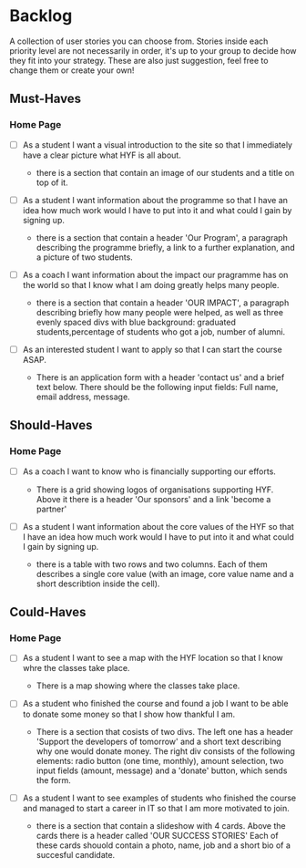 # Backlog

A collection of user stories you can choose from. Stories inside each priority
level are not necessarily in order, it's up to your group to decide how they fit
into your strategy. These are also just suggestion, feel free to change them or
create your own!

## Must-Haves

### Home Page

- [ ] As a student I want a visual introduction to the site so that I
      immediately have a clear picture what HYF is all about.

  - there is a section that contain an image of our students and a title on top
    of it.

- [ ] As a student I want information about the programme so that I have an idea
      how much work would I have to put into it and what could I gain by signing
      up.

  - there is a section that contain a header 'Our Program', a paragraph
    describing the programme briefly, a link to a further explanation, and a
    picture of two students.

- [ ] As a coach I want information about the impact our pragramme has on the
      world so that I know what I am doing greatly helps many people.

  - there is a section that contain a header 'OUR IMPACT', a paragraph
    describing briefly how many people were helped, as well as three evenly
    spaced divs with blue background: graduated students,percentage of students
    who got a job, number of alumni.

- [ ] As an interested student I want to apply so that I can start the course
      ASAP.
  - There is an application form with a header 'contact us' and a brief text
    below. There should be the following input fields: Full name, email address,
    message.

## Should-Haves

### Home Page

- [ ] As a coach I want to know who is financially supporting our efforts.

  - There is a grid showing logos of organisations supporting HYF. Above it
    there is a header 'Our sponsors' and a link 'become a partner'

- [ ] As a student I want information about the core values of the HYF so that I
      have an idea how much work would I have to put into it and what could I
      gain by signing up.
  - there is a table with two rows and two columns. Each of them describes a
    single core value (with an image, core value name and a short describtion
    inside the cell).

## Could-Haves

### Home Page

- [ ] As a student I want to see a map with the HYF location so that I know whre
      the classes take place.

  - There is a map showing where the classes take place.

- [ ] As a student who finished the course and found a job I want to be able to
      donate some money so that I show how thankful I am.

  - There is a section that cosists of two divs. The left one has a header
    'Support the developers of tomorrow' and a short text describing why one
    would donate money. The right div consists of the following elements: radio
    button (one time, monthly), amount selection, two input fields (amount,
    message) and a 'donate' button, which sends the form.

- [ ] As a student I want to see examples of students who finished the course
      and managed to start a career in IT so that I am more motivated to join.
  - there is a section that contain a slideshow with 4 cards. Above the cards
    there is a header called 'OUR SUCCESS STORIES' Each of these cards shouold
    contain a photo, name, job and a short bio of a succesful candidate.
